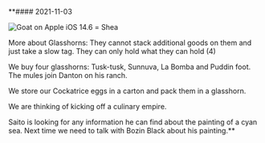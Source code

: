 **#### 2021-11-03

  

![Goat on Apple iOS 14.6](https://lh4.googleusercontent.com/OhhCBTi1-xX4BMixh1toYogpepwxqUBa4yW3c25e_Z7aJmiYvfkpv3GfVjoI7_Hq-M54evauJ3d-u7arbePuSAa83uaGrNKu5K9OEY5CC-bQshWE_ObCLncZcuJNg5s0iuAdVAdlU7wJa_4Jxg) = Shea 

  

More about Glasshorns: They cannot stack additional goods on them and just take a slow tag. They can only hold what they can hold (4)

  

We buy four glasshorns: Tusk-tusk, Sunnuva, La Bomba and Puddin foot. The mules join Danton on his ranch.

  

We store our Cockatrice eggs in a carton and pack them in a glasshorn. 

  

We are thinking of kicking off a culinary empire. 

  

Saito is looking for any information he can find about the painting of a cyan sea. Next time we need to talk with Bozin Black about his painting.**